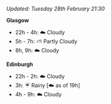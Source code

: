 *Updated: Tuesday 28th February 21:30*

**Glasgow**

* 22h - 4h: :cloud: Cloudy
* 5h - 7h: :partly_sunny: Partly Cloudy
* 8h, 9h: :cloud: Cloudy

**Edinburgh**

* 22h - 2h: :cloud: Cloudy
* 3h: :umbrella: Rainy [:cloud: as of 19h]
* 4h - 9h: :cloud: Cloudy
